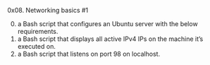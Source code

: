 0x08. Networking basics #1

0. a Bash script that configures an Ubuntu server with the below requirements.
1. a Bash script that displays all active IPv4 IPs on the machine it’s executed on.
2. a Bash script that listens on port 98 on localhost.
